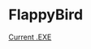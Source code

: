 # FlappyBird

[Current .EXE](https://drive.google.com/file/d/1t6g1fJNk_iIIBs3xK6zGOB98SOSbO7bD/view?usp=sharing)
